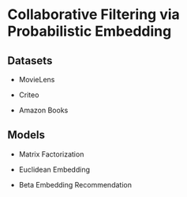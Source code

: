 # Collaborative Filtering via Probabilistic Embedding

## Datasets

- MovieLens

- Criteo

- Amazon Books

## Models

- Matrix Factorization

- Euclidean Embedding

- Beta Embedding Recommendation
